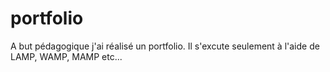 # portfolio

A but pédagogique j'ai réalisé un portfolio.
Il s'excute seulement à l'aide de LAMP, WAMP, MAMP etc...
